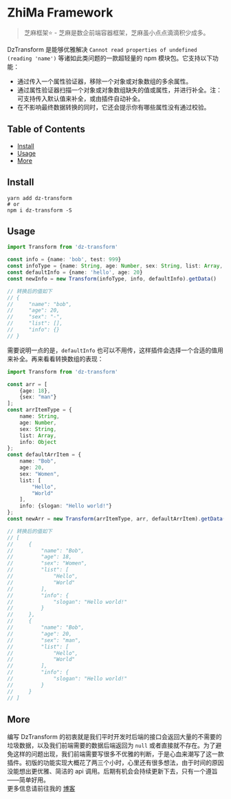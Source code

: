 # ZhiMa Framework

> 芝麻框架⭐ - 芝麻是数企前端容器框架，芝麻虽小点点滴滴积少成多。

DzTransform 是能够优雅解决 `Cannot read properties of undefined (reading 'name')` 等诸如此类问题的一款超轻量的 npm 模块包。它支持以下功能：

- 通过传入一个属性验证器，移除一个对象或对象数组的多余属性。
- 通过属性验证器扫描一个对象或对象数组缺失的值或属性，并进行补全。注：可支持传入默认值来补全，或由插件自动补全。
- 在不影响最终数据转换的同时，它还会提示你有哪些属性没有通过校验。

## Table of Contents

- [Install](#install)
- [Usage](#usage)
- [More](#more)

## Install

```shell
yarn add dz-transform
# or
npm i dz-transform -S
```

## Usage

```typescript
import Transform from 'dz-transform'

const info = {name: 'bob', test: 999}
const infoType = {name: String, age: Number, sex: String, list: Array, info: Object}
const defaultInfo = {name: 'hello', age: 20}
const newInfo = new Transform(infoType, info, defaultInfo).getData()

// 转换后的值如下
// {
//     "name": "bob",
//     "age": 20,
//     "sex": "-",
//     "list": [],
//     "info": {}
// }
```

需要说明一点的是，`defaultInfo` 也可以不用传，这样插件会选择一个合适的值用来补全。再来看看转换数组的表现：

```typescript
import Transform from 'dz-transform'

const arr = [
    {age: 18},
    {sex: "man"}
];
const arrItemType = {
    name: String,
    age: Number,
    sex: String,
    list: Array,
    info: Object
};
const defaultArrItem = {
    name: "Bob",
    age: 20,
    sex: "Women",
    list: [
        "Hello",
        "World"
    ],
    info: {slogan: "Hello world!"}
};
const newArr = new Transform(arrItemType, arr, defaultArrItem).getData();

// 转换后的值如下
// [
//     {
//         "name": "Bob",
//         "age": 18,
//         "sex": "Women",
//         "list": [
//             "Hello",
//             "World"
//         ],
//         "info": {
//             "slogan": "Hello world!"
//         }
//     },
//     {
//         "name": "Bob",
//         "age": 20,
//         "sex": "man",
//         "list": [
//             "Hello",
//             "World"
//         ],
//         "info": {
//             "slogan": "Hello world!"
//         }
//     }
// ]
```

## More

编写 DzTransform 的初衷就是我们平时开发时后端的接口会返回大量的不需要的垃圾数据，以及我们前端需要的数据后端返回为 `null`
或者直接就不存在。为了避免这样的问题出现，我们前端需要写很多不优雅的判断，于是心血来潮写了这一款插件。初版的功能实现大概花了两三个小时，心里还有很多想法，由于时间的原因没能想出更优雅、简洁的 api
调用。后期有机会会持续更新下去，只有一个遵旨——简单好用。<br>
更多信息请前往我的 [博客](https://blog.csdn.net/dizuncainiao)


